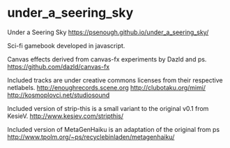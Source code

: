 under_a_seering_sky
===================

Under a Seering Sky
https://psenough.github.io/under_a_seering_sky/

Sci-fi gamebook developed in javascript.

Canvas effects derived from canvas-fx experiments by Dazld and ps.
https://github.com/dazld/canvas-fx

Included tracks are under creative commons licenses from their respective netlabels.
http://enoughrecords.scene.org
http://clubotaku.org/mimi/
http://kosmoplovci.net/studiosound

Included version of strip-this is a small variant to the original v0.1 from KesieV.
http://www.kesiev.com/stripthis/

Included version of MetaGenHaiku is an adaptation of the original from ps
http://www.tpolm.org/~ps/recyclebinladen/metagenhaiku/

